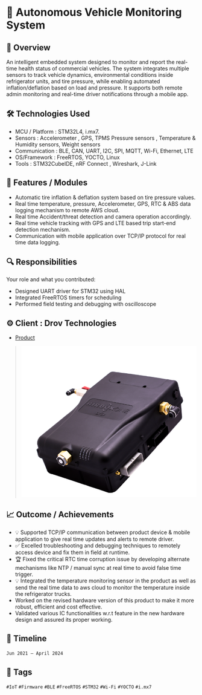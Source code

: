 # 🚀 Autonomous Vehicle Monitoring System

## 📌 Overview

An intelligent embedded system designed to monitor and report the real-time health status of commercial vehicles. The system integrates multiple sensors to track vehicle dynamics, environmental conditions inside refrigerator units, and tire pressure, while enabling automated inflation/deflation based on load and pressure. It supports both remote admin monitoring and real-time driver notifications through a mobile app.

## 🛠️ Technologies Used

- MCU / Platform : STM32L4, i.mx7.
- Sensors : Accelerometer , GPS, TPMS Pressure sensors , Temperature & Humidity sensors, Weight sensors 
- Communication : BLE, CAN, UART, I2C, SPI, MQTT, Wi-Fi, Ethernet, LTE
- OS/Framework : FreeRTOS, YOCTO, Linux
- Tools : STM32CubeIDE, nRF Connect , Wireshark, J-Link 

## 🧩 Features / Modules

- Automatic tire inflation & deflation system based on tire pressure values.
- Real time temperature, pressure, Accelerometer, GPS, RTC & ABS data logging mechanism to remote AWS cloud.
- Real time Accident/threat detection and camera operation accordingly.
- Real time vehicle tracking with GPS and LTE based trip start-end detection mechanism.
- Communication with mobile application over TCP/IP protocol for real time data logging.

## 🔍 Responsibilities

Your role and what you contributed:
- Designed UART driver for STM32 using HAL
- Integrated FreeRTOS timers for scheduling
- Performed field testing and debugging with oscilloscope

## ⚙️ Client : Drov Technologies 

- [Product](https://www.drovtechnologies.com/products/airboxone)

> ![Block Diagram](../Assets/AirBoxOne_Product.png)

## 📈 Outcome / Achievements

- 💡 Supported TCP/IP communication between product device & mobile application to give real time updates and alerts to remote driver.
- ✅ Excelled troubleshooting and debugging techniques to remotely access device and fix them in field at runtime.
- 🏆 Fixed the critical RTC time corruption issue by developing alternate mechanisms like NTP / manual sync at real time to avoid false time trigger.
- 💡 Integrated the temperature monitoring sensor in the product as well as send the real time data to aws cloud to monitor the temperature inside the refrigerator trucks.
- Worked on the revised hardware version of this product to make it more robust, efficient and cost effective.
- Validated various IC functionalities w.r.t feature in the new hardware design and assured its proper working. 

## 📅 Timeline

`Jun 2021 – April 2024`

## 🔖 Tags

`#IoT` `#Firmware` `#BLE` `#FreeRTOS` `#STM32` `#Wi-Fi` `#YOCTO` `#i.mx7`

